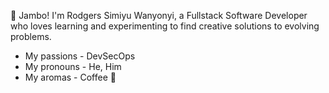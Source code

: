 :wave: Jambo! I'm Rodgers Simiyu Wanyonyi, a Fullstack Software Developer who loves learning and experimenting to find creative solutions to evolving problems.

- My passions - DevSecOps
- My pronouns - He, Him
- My aromas - Coffee :slightly_smiling_face: